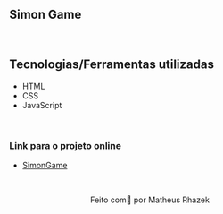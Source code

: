 ## Simon Game
<!-- <img src="" align="center" />
 -->
&nbsp;

## Tecnologias/Ferramentas utilizadas

* HTML
* CSS
* JavaScript

&nbsp;

### Link para o projeto online
* [SimonGame](https://rhazek.github.io/Simon-Game/)

&nbsp;

<p align="center">Feito com💙 por Matheus Rhazek</p>
